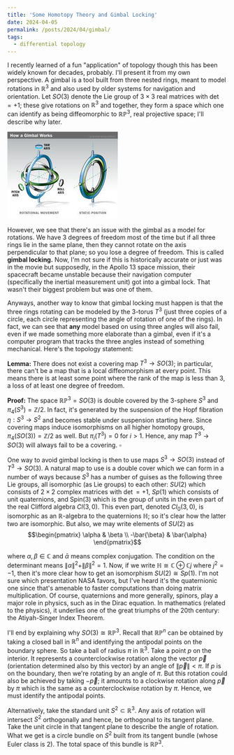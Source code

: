 ```yaml
---
title: 'Some Homotopy Theory and Gimbal Locking'
date: 2024-04-05
permalink: /posts/2024/04/gimbal/
tags:
  - differential topology
---
```


I recently learned of a fun "application" of topology though this has been widely known for decades, probably. I'll present it from my own perspective. A gimbal is a tool built from three nested rings, meant to model rotations in $\mathbb{R}^3$ and also used by older systems for navigation and orientation. Let $SO(3)$ denote the Lie group of $3\times 3$ real matrices with $\det = +1$; these give rotations on $\mathbb{R}^3$ and together, they form a space which one can identify as being diffeomorphic to $\mathbb{RP}^3$, real projective space; I'll describe why later.

![label](/files/gimbal.jpg)

However, we see that there's an issue with the gimbal as a model for rotations. We have 3 degrees of freedom most of the time but if all three rings lie in the same plane, then they cannot rotate on the axis perpendicular to that plane; so you lose a degree of freedom. This is called **gimbal locking.** Now, I'm not sure if this is historically accurate or just was in the movie but supposedly, in the Apollo 13 space mission, their spacecraft became unstable because their navigation computer (specifically the inertial measurement unit) got into a gimbal lock. That wasn't their biggest problem but was one of them.

Anyways, another way to know that gimbal locking must happen is that the three rings rotating can be modeled by the 3-torus $T^3$ (just three copies of a circle, each circle representing the angle of rotation of one of the rings). In fact, we can see that **any** model based on using three angles will also fail, even if we made something more elaborate than a gimbal, even if it's a computer program that tracks the three angles instead of something mechanical. Here's the topology statement: 

**Lemma:** There does not exist a covering map $T^3 \to SO(3)$; in particular, there can't be a map that is a local diffeomorphism at every point. This means there is at least some point where the rank of the map is less than 3, a loss of at least one degree of freedom.

**Proof:** The space $\mathbb{RP}^3 = SO(3)$ is double covered by the 3-sphere $S^3$ and $\pi_4(S^3) = \mathbb{Z}/2$. In fact, it's generated by the suspension of the Hopf fibration $\eta:S^3 \to S^2$ and becomes stable under suspension starting here. Since covering maps induce isomorphisms on all higher homotopy groups, $\pi_4(SO(3)) = \mathbb{Z}/2$ as well. But $\pi_i(T^3) = 0$ for $i>1$. Hence, any map $T^3 \to SO(3)$ will always fail to be a covering. $\square$

One way to avoid gimbal locking is then to use maps $S^3 \to SO(3)$ instead of $T^3 \to SO(3)$. A natural map to use is a double cover which we can form in a number of ways because $S^3$ has a number of guises as the following three Lie groups, all isomorphic (as Lie groups) to each other: $SU(2)$ which consists of $2 \times 2$ complex matrices with $\det = +1$, $Sp(1)$ which consists of unit quaternions, and $\text{Spin}(3)$ which is the group of units in the even part of the real Clifford algebra $Cl(3,0)$. This even part, denoted $Cl_0(3,0)$, is isomorphic as an $\mathbb{R}$-algebra to the quaternions $\mathbb{H}$; so it's clear how the latter two are isomorphic. But also, we may write elements of $SU(2)$ as 
$$\begin{pmatrix} \alpha & \beta \\ -\bar{\beta} & \bar{\alpha} \end{pmatrix}$$ 

where $\alpha,\beta \in \mathbb{C}$ and $\bar{\alpha}$ means complex conjugation. The condition on the determinant means $\|\alpha\|^2 + \|\beta\|^2=1$. Now, if we write $\mathbb{H} \cong \mathbb{C} \oplus \mathbb{C}j$ where $j^2 = -1$, then it's more clear how to get an isomorphism $SU(2) \cong Sp(1)$. I'm not sure which presentation NASA favors, but I've heard it's the quaternionic one since that's amenable to faster computations than doing matrix multiplication. Of course, quaternions and more generally, spinors, play a major role in physics, such as in the Dirac equation. In mathematics (related to the physics), it underlies one of the great triumphs of the 20th century: the Atiyah-Singer Index Theorem.

I'll end by explaining why $SO(3) \cong \mathbb{RP}^3$. Recall that $\mathbb{RP}^n$ can be obtained by taking a closed ball in $\mathbb{R}^n$ and identifying the antipodal points on the boundary sphere. So take a ball of radius $\pi$ in $\mathbb{R}^3$. Take a point $p$ on the interior. It represents a counterclockwise rotation along the vector $\vec{p}$ (orientation determined also by this vector) by an angle of $\|\vec{p}\|<\pi$. If $p$ is on the boundary, then we're rotating by an angle of $\pi$. But this rotation could also be achieved by taking $-\vec{p}$; it amounts to a clockwise rotation along $\vec{p}$ by $\pi$ which is the same as a counterclockwise rotation by $\pi$. Hence, we must identify the antipodal points.

Alternatively, take the standard unit $S^2 \subset \mathbb{R}^3$. Any axis of rotation will intersect $S^2$ orthogonally and hence, be orthogonal to its tangent plane. Take the unit circle in that tangent plane to describe the angle of rotation. What we get is a circle bundle on $S^2$ built from its tangent bundle (whose Euler class is 2). The total space of this bundle is $\mathbb{RP}^3$.
